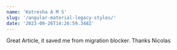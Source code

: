 ```yaml
---
name: 'Kotresha A M S'
slug: '/angular-material-legacy-styles/'
date: '2023-09-26T14:26:59.348Z'
---
```


Great Article, it saved me from migration blocker. Thanks Nicolas

